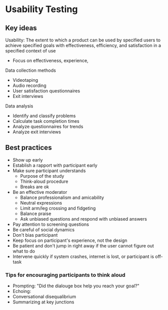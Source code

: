 Usability Testing
======

## Key ideas
Usability: The extent to which a product can be used by specified users to achieve specified goals with effectiveness, efficiency, and satisfaction in a specified context of use
* Focus on effectiveness, experience, 

Data collection methods
* Videotaping
* Audio recording
* User satisfaction questionnaires
* Exit interviews

Data analysis
* Identify and classify problems
* Calculate task completion times
* Analyze questionnaires for trends
* Analyze exit interviews

## Best practices
* Show up early
* Establish a rapport with participant early
* Make sure participant understands
  * Purpose of the study 
  * Think-aloud procedure
  * Breaks are ok
* Be an effective moderator
  * Balance professionalism and amicability
  * Neutral expressions
  * Limit arm/leg crossing and fidgeting
  * Balance praise
  * Ask unbiased questions and respond with unbiased answers 
* Pay attention to screening questions
* Be careful of social dynamics
* Don't bias participant
* Keep focus on participant's experience, not the design
* Be patient and don't jump in right away if the user cannot figure out what to do
* Intervene quickly if system crashes, internet is lost, or participant is off-task

### Tips for encouraging participants to think aloud
* Prompting: "Did the dialouge box help you reach your goal?"
* Echoing: 
* Conversational disequalibrium
* Summarizing at key junctions
  
